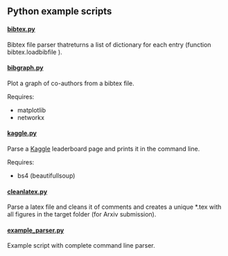 ## Python example scripts


#### [bibtex.py](bibtex.py)

Bibtex file parser thatreturns a list of dictionary for each entry (function bibtex.loadbibfile ).

#### [bibgraph.py](bibgraph.py)

Plot a graph of co-authors from a bibtex file.

Requires:

* matplotlib
* networkx


#### [kaggle.py](kaggle.py)

Parse a [Kaggle](https://www.kaggle.com) leaderboard page and prints it in the command line.

Requires:

* bs4 (beautifullsoup)

#### [cleanlatex.py](cleanlatex.py)

Parse a latex file and cleans it of comments and creates a unique *.tex with all figures in the target folder (for Arxiv submission).


#### [example_parser.py](example_parser.py)

Example script with complete command line parser.